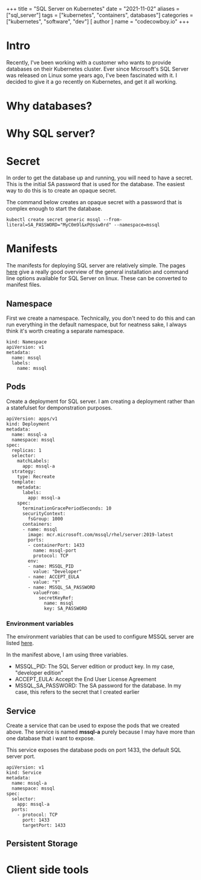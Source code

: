 +++
title = "SQL Server on Kubernetes"
date = "2021-11-02"
aliases = ["sql_server"]
tags = ["kubernetes", "containers", databases"]
categories = ["kubernetes", "software", "dev"]
[ author ]
  name = "codecowboy.io"
+++

# Intro
Recently, I've been working with a customer who wants to provide databases on their Kubernetes cluster. 
Ever since Microsoft's SQL Server was released on Linux some years ago, I've been fascinated with it.
I decided to give it a go recently on Kubernetes, and get it all working.


# Why databases?

# Why SQL server?

# Secret
In order to get the database up and running, you will need to have a secret. 
This is the initial SA password that is used for the database. 
The easiest way to do this is to create an opaque secret. 

The command below creates an opaque secret with a password that is complex enough to start the database.

```
kubectl create secret generic mssql --from-literal=SA_PASSWORD="MyC0m9l&xP@ssw0rd" --namespace=mssql
```

# Manifests
The manifests for deploying SQL server are relatively simple. 
The pages [here](https://docs.microsoft.com/en-us/sql/linux/sql-server-linux-overview?view=sql-server-ver15) give a really good overview of the general installation and command line options available for SQL Server on linux. These can be converted to manifest files.

## Namespace 
First we create a namespace. Technically, you don't need to do this and can run everything in the default namespace, but for neatness sake, I always think it's worth creating a separate namespace.

```
kind: Namespace
apiVersion: v1
metadata:
  name: mssql
  labels:
    name: mssql
```

## Pods
Create a deployment for SQL server. I am creating a deployment rather than a statefulset for demponstration purposes. 

```
apiVersion: apps/v1
kind: Deployment
metadata:
  name: mssql-a
  namespace: mssql
spec:
  replicas: 1
  selector:
    matchLabels:
      app: mssql-a
  strategy:
    type: Recreate
  template:
    metadata:
      labels:
        app: mssql-a
    spec:
      terminationGracePeriodSeconds: 10
      securityContext:
        fsGroup: 1000
      containers:
      - name: mssql
        image: mcr.microsoft.com/mssql/rhel/server:2019-latest
        ports:
        - containerPort: 1433
          name: mssql-port
          protocol: TCP
        env:
        - name: MSSQL_PID
          value: "Developer"
        - name: ACCEPT_EULA
          value: "Y"
        - name: MSSQL_SA_PASSWORD
          valueFrom:
            secretKeyRef:
              name: mssql
              key: SA_PASSWORD
```

### Environment variables 
The environment variables that can be used to configure MSSQL server are listed [here](https://docs.microsoft.com/en-us/sql/linux/sql-server-linux-configure-environment-variables?view=sql-server-ver15).

In the manifest above, I am using three variables.

- MSSQL_PID: The SQL Server edition or product key. In my case, "developer edition"
- ACCEPT_EULA: Accept the End User License Agreement
- MSSQL_SA_PASSWORD: The SA password for the database. In my case, this refers to the secret that I created earlier

## Service 
Create a service that can be used to expose the pods that we created above. The service is named **mssql-a** purely because I may have more than one database that i want to expose.

This service exposes the database pods on port 1433, the default SQL server port.

```
apiVersion: v1
kind: Service
metadata:
  name: mssql-a
  namespace: mssql
spec:
  selector:
    app: mssql-a
  ports:
    - protocol: TCP
      port: 1433
      targetPort: 1433
```

## Persistent Storage

# Client side tools


